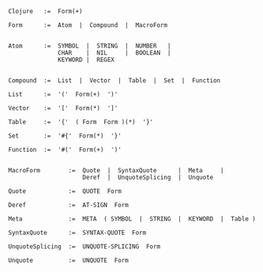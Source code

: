 
    Clojure   :=  Form(+)
        
    Form	  :=  Atom  |  Compound  |  MacroForm
    

    Atom      :=  SYMBOL  |  STRING  |  NUMBER   |  
                  CHAR    |  NIL     |  BOOLEAN  |  
                  KEYWORD |  REGEX
                  

    Compound  :=  List  |  Vector  |  Table  |  Set  |  Function
        
    List      :=  '('  Form(+)  ')'
        
    Vector    :=  '['  Form(*)  ']'
        
    Table     :=  '{'  ( Form  Form )(*)  '}'

    Set       :=  '#{'  Form(*)  '}'
    
    Function  :=  '#('  Form(+)  ')'
    
            
    MacroForm        :=  Quote  |  SyntaxQuote      |  Meta     |
                         Deref  |  UnquoteSplicing  |  Unquote

    Quote            :=  QUOTE  Form

    Deref            :=  AT-SIGN  Form
    
    Meta             :=  META  ( SYMBOL  |  STRING  |  KEYWORD  |  Table )

    SyntaxQuote      :=  SYNTAX-QUOTE  Form
    
    UnquoteSplicing  :=  UNQUOTE-SPLICING  Form
    
    Unquote          :=  UNQUOTE  Form
